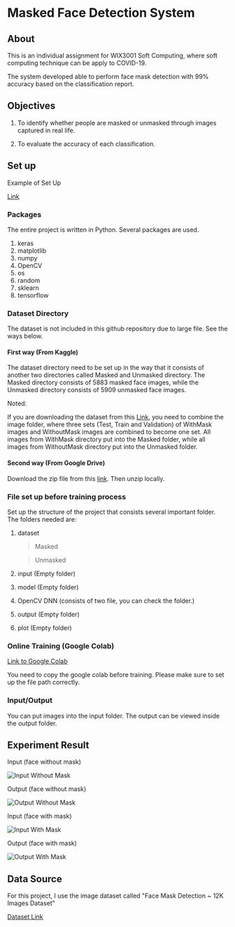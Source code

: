 # Masked Face Detection System

## About

This is an individual assignment for WIX3001 Soft Computing, where soft computing 
technique can be apply to COVID-19.

The system developed able to perform face mask detection with 99% 
accuracy based on the classification report.

## Objectives

1. To identify whether people are masked or unmasked through images captured in real life.

2. To evaluate the accuracy of each classification.

## Set up

Example of Set Up

[Link](https://drive.google.com/drive/folders/1lYKJ4hqSO5F_z1x4NeOsb7nfJQMD5O_M?usp=sharing)

### Packages

The entire project is written in Python. Several packages are used.

1. keras
2. matplotlib
3. numpy
4. OpenCV
5. os
6. random
7. sklearn
8. tensorflow

### Dataset Directory

The dataset is not included in this github repository due to large file. See the ways below.

#### First way (From Kaggle)

The dataset directory need to be set up in the way that it consists 
of another two directories called Masked and Unmasked directory.
The Masked directory consists of 5883 masked face images, while the Unmasked
directory consists of 5909 unmasked face images.

Noted:
   
If you are downloading the dataset from this [Link](https://www.kaggle.com/ashishjangra27/face-mask-12k-images-dataset),
you need to combine the image folder, where three sets (Test, Train and Validation) of
WithMask images and WithoutMask images are combined to become one set. All images from
WithMask directory put into the Masked folder, while all images from WithoutMask
directory put into the Unmasked folder.

#### Second way (From Google Drive)

Download the zip file from this [link](https://drive.google.com/drive/folders/1ZLX8XKxKHAoNOOfuUM60Jbl6qzR_z8Aq?usp=sharing). Then unzip locally.

### File set up before training process

Set up the structure of the project that consists several important folder.
The folders needed are:

1. dataset </br>
    > Masked

    > Unmasked
2. input (Empty folder)
3. model (Empty folder)
4. OpenCV DNN (consists of two file, you can check the folder.)
5. output (Empty folder)
6. plot (Empty folder)

### Online Training (Google Colab)

[Link to Google Colab](https://colab.research.google.com/drive/1esp0jAznYRyntjn5hqKNGNwaU8SvaYR2?usp=sharing)

You need to copy the google colab before training. Please make sure to set up the file path correctly.

### Input/Output

You can put images into the input folder. The output can be viewed inside the output folder.

## Experiment Result

Input (face without mask)

![Input Without Mask](https://github.com/Ken-NPK/Masked-Face-Detection-System/blob/0d44f4213bb3052c91efc06d3b559210a124c32f/input/NG_PHOON_KEN_unmasked.jpg)

Output (face without mask)

![Output Without Mask](https://github.com/Ken-NPK/Masked-Face-Detection-System/blob/0d44f4213bb3052c91efc06d3b559210a124c32f/output/(Predicted)%20NG_PHOON_KEN_unmasked.jpg)

Input (face with mask)

![Input With Mask](https://github.com/Ken-NPK/Masked-Face-Detection-System/blob/0d44f4213bb3052c91efc06d3b559210a124c32f/input/NG_PHOON_KEN_masked.png)

Output (face with mask)

![Output With Mask](https://github.com/Ken-NPK/Masked-Face-Detection-System/blob/0d44f4213bb3052c91efc06d3b559210a124c32f/output/(Predicted)%20NG_PHOON_KEN_masked.png)

## Data Source

For this project, I use the image dataset called "Face Mask Detection ~ 12K Images Dataset"

[Dataset Link](https://www.kaggle.com/ashishjangra27/face-mask-12k-images-dataset)

